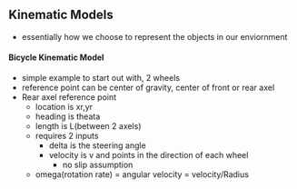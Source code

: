 ## Kinematic Models
- essentially how we choose to represent the objects in our enviornment

#### Bicycle Kinematic Model 
- simple example to start out with, 2 wheels 
- reference point can be center of gravity, center of front or rear axel
- Rear axel reference point
  - location is xr,yr
  - heading is theata 
  - length is L(between 2 axels)
  - requires 2 inputs
    - delta is the steering angle
    - velocity is v and points in the direction of each wheel
      - no slip assumption
  - omega(rotation rate) = angular velocity = velocity/Radius
